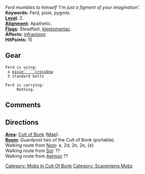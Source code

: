 *Ferd mumbles to himself 'I'm just a figment of your imagination'.*  
**Keywords:** Ferd, pixie, pygmie.  
**[Level](Level "wikilink"):** 2.  
**[Alignment](Alignment "wikilink"):** Apathetic.  
**[Flags](:Category:_Mob_Types "wikilink"):** Steadfast,
[kleptomaniac](:Category:_Scavenging_Mobs "wikilink").  
**Affects:** [infravision](Infravision "wikilink")  
**HitPoints:** 15

## Gear

`Ferd is using:`  
<wielded>` a `[`pixie`` ``crossbow`](Pixie_Crossbow "wikilink")  
<held>` 5 standard bolts`

`Ferd is carrying:`  
`     Nothing.`

## Comments

## Directions

**[Area](:Category:_Areas "wikilink"):** [Cult of
Bonk](:Category:_Cult_Of_Bonk "wikilink")
([Map](Cult_Of_Bonk_Map "wikilink")).  
**[Room](:Category:_Rooms "wikilink"):** Guardpost two of the Cult of
Bonk (portable).  
Walking route from [Nom](Nom "wikilink"): e, 2d, 2n, 2e, {e}  
Walking route from [Sol](Sol "wikilink"): ??  
Walking route from [Aelmon](Aelmon "wikilink") ??  

[Category: Mobs In Cult Of
Bonk](Category:_Mobs_In_Cult_Of_Bonk "wikilink") [Category: Scavenging
Mobs](Category:_Scavenging_Mobs "wikilink")
